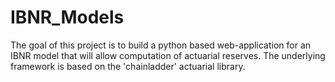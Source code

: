 # IBNR_Models

The goal of this project is to build a python based web-application for an IBNR model that will allow computation of actuarial reserves.
The underlying framework is based on the 'chainladder' actuarial library.
